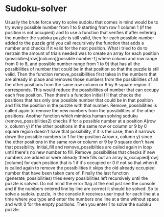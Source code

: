# Sudoku-solver
Usually the brute force way to solve sudoku that comes in mind would be to try every possible number from 1 to 9 starting from row 1 column 1 
(if the position is not occupied) and to use a function that verifies if after entering the number the sudoku puzzle is still valid, then for each possible number added 
to the puzzle grid you call recursively the function that adds a number and checks if it valid for the next position.
What i tried to do to restrain the amount of trials needed was to create an array for each position (possibilies[row][column][possible number-1] where column 
and row range from 0 to 8, and possible number range from 1 to 9) that has all the possibilities of number that could be in that position
so that the puzzle is still valid. Then the function remove_possibilities first takes in the numbers that are already in place and removes those numbers from 
the possibilities of all the other positions from the same row column or 9 by 9 square region it corresponds. This would reduce the possibilities of 
number that can occupy each free position.
Then there's a function initial fill that checks the positions that has only one possible number that could be in that position and fills the position in the 
puzzle with that number.
Remove_possibilities is called again to remove the new numbers from the possibilities of the other positions.
Another function which mimicks human solving soduku (remove_possibilities2) checks if for a possible number at a position A(row x, column y) if the other positions 
in the same row or column or 9 by 0 square region doesn't have that possibility, if it is the case, then it narrows down the possible numbers to 1 for the
position A(row x, column y) since the other positions in the same row or column or 9 by 9 square don't have that possibility.
Initial_fill and remove_possibilties are called again in loop until there's no new number to fill.
Remove_possibilities that checks if new numbers are added or were already there fills out an array is_occupied[row][column] for each position that is 1 if
it's occupied or 0 if not so that when it is called again to remove the possibilities it skips the old already occupied number that have been taken care of.
Finally the last function (generate_possibilities) tries every possibilities left recursively until the puzzle is solved.
Do not mind the error flag at the end just see the console and if the numbers entered line by line are correct it should be solved.
So to solve a sudoku puzzle, in the console it receives user input for each line at a time where you type and enter the numbers one line at a time without space and with
0 for the empty positions.
Then you enter 1 to solve the sudoku puzzle.
